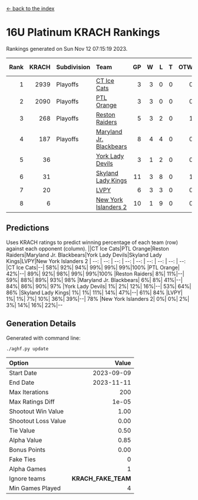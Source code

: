 [<- back to the index](readme.md)
# 16U Platinum KRACH Rankings
Rankings generated on Sun Nov 12 07:15:19 2023.

Rank|KRACH|Subdivision|Team|GP|W|L|T|OTW|OTL|SoS|Exp Wins|Win Diff
---:|---:|:---|:---|---:|---:|---:|---:|---:|---:|---:|---:|---:
1|2939|Playoffs|[CT Ice Cats](https://gamesheetstats.com/seasons/3663/teams/140846/schedule)|3|3|0|0|0|0|119|3.8|-0.0
2|2090|Playoffs|[PTL Orange](https://gamesheetstats.com/seasons/3663/teams/140842/schedule)|3|3|0|0|0|0|86|3.8|-0.0
3|268|Playoffs|[Reston Raiders](https://gamesheetstats.com/seasons/3663/teams/140850/schedule)|5|3|2|0|1|0|855|3.8|-0.0
4|187|Playoffs|[Maryland Jr. Blackbears](https://gamesheetstats.com/seasons/3663/teams/140848/schedule)|8|4|4|0|0|1|732|4.9|0.0
5|36||[York Lady Devils](https://gamesheetstats.com/seasons/3663/teams/140845/schedule)|3|1|2|0|0|1|119|1.9|0.0
6|31||[Skyland Lady Kings](https://gamesheetstats.com/seasons/3663/teams/140849/schedule)|11|3|8|0|1|0|510|3.9|0.0
7|20||[LVPY](https://gamesheetstats.com/seasons/3663/teams/140844/schedule)|6|3|3|0|0|0|70|3.9|0.0
8|6||[New York Islanders 2](https://gamesheetstats.com/seasons/3663/teams/140851/schedule)|10|1|9|0|0|1|299|1.9|0.0

## Predictions
Uses KRACH ratings to predict winning percentage of each team (row) against each opponent (column).
||CT Ice Cats|PTL Orange|Reston Raiders|Maryland Jr. Blackbears|York Lady Devils|Skyland Lady Kings|LVPY|New York Islanders 2
| --: | --: | --: | --: | --: | --: | --: | --: | --: 
|CT Ice Cats|--| 58%| 92%| 94%| 99%| 99%| 99%|100%
|PTL Orange| 42%|--| 89%| 92%| 98%| 99%| 99%|100%
|Reston Raiders|  8%| 11%|--| 59%| 88%| 89%| 93%| 98%
|Maryland Jr. Blackbears|  6%|  8%| 41%|--| 84%| 86%| 90%| 97%
|York Lady Devils|  1%|  2%| 12%| 16%|--| 53%| 64%| 86%
|Skyland Lady Kings|  1%|  1%| 11%| 14%| 47%|--| 61%| 84%
|LVPY|  1%|  1%|  7%| 10%| 36%| 39%|--| 78%
|New York Islanders 2|  0%|  0%|  2%|  3%| 14%| 16%| 22%|--

## Generation Details

Generated with command line:
```
./aghf.py update
```

| Option | Value |
| :----- | ----: |
| Start Date | 2023-09-09 |
| End Date | 2023-11-11 |
| Max Iterations | 200 |
| Max Ratings Diff | 1e-05 |
| Shootout Win Value | 1.00 |
| Shootout Loss Value | 0.00 |
| Tie Value | 0.50 |
| Alpha Value | 0.85 |
| Bonus Points | 0.00 |
| Fake Ties | 0 |
| Alpha Games | 1 |
| Ignore teams | __KRACH_FAKE_TEAM__ |
| Min Games Played | 4 |

